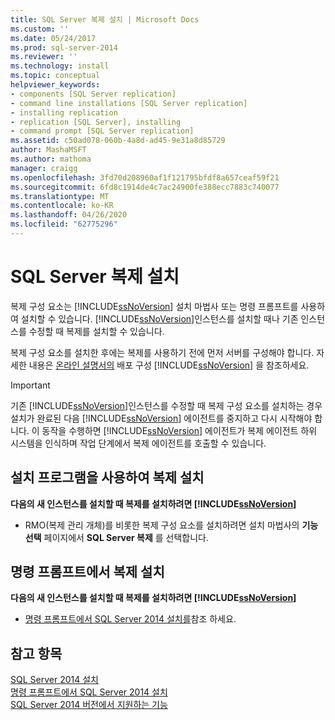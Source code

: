```yaml
---
title: SQL Server 복제 설치 | Microsoft Docs
ms.custom: ''
ms.date: 05/24/2017
ms.prod: sql-server-2014
ms.reviewer: ''
ms.technology: install
ms.topic: conceptual
helpviewer_keywords:
- components [SQL Server replication]
- command line installations [SQL Server replication]
- installing replication
- replication [SQL Server], installing
- command prompt [SQL Server replication]
ms.assetid: c50ad078-060b-4a8d-ad45-9e31a8d85729
author: MashaMSFT
ms.author: mathoma
manager: craigg
ms.openlocfilehash: 3fd70d208960af1f121795bfdf8a657ceaf59f21
ms.sourcegitcommit: 6fd8c1914de4c7ac24900fe388ecc7883c740077
ms.translationtype: MT
ms.contentlocale: ko-KR
ms.lasthandoff: 04/26/2020
ms.locfileid: "62775296"
---
```

# <a name="install-sql-server-replication"></a>SQL Server 복제 설치
  복제 구성 요소는 [!INCLUDE[ssNoVersion](../../includes/ssnoversion-md.md)] 설치 마법사 또는 명령 프롬프트를 사용하여 설치할 수 있습니다. [!INCLUDE[ssNoVersion](../../includes/ssnoversion-md.md)]인스턴스를 설치할 때나 기존 인스턴스를 수정할 때 복제를 설치할 수 있습니다.  
  
 복제 구성 요소를 설치한 후에는 복제를 사용하기 전에 먼저 서버를 구성해야 합니다. 자세한 내용은 [온라인 설명서의](../../relational-databases/replication/configure-distribution.md) 배포 구성 [!INCLUDE[ssNoVersion](../../includes/ssnoversion-md.md)] 을 참조하세요.  
  
> [!IMPORTANT]  
>  기존 [!INCLUDE[ssNoVersion](../../includes/ssnoversion-md.md)]인스턴스를 수정할 때 복제 구성 요소를 설치하는 경우 설치가 완료된 다음 [!INCLUDE[ssNoVersion](../../includes/ssnoversion-md.md)] 에이전트를 중지하고 다시 시작해야 합니다. 이 동작을 수행하면 [!INCLUDE[ssNoVersion](../../includes/ssnoversion-md.md)] 에이전트가 복제 에이전트 하위 시스템을 인식하며 작업 단계에서 복제 에이전트를 호출할 수 있습니다.  
  
## <a name="installing-replication-by-using-setup"></a>설치 프로그램을 사용하여 복제 설치  
 **다음의 새 인스턴스를 설치할 때 복제를 설치하려면 [!INCLUDE[ssNoVersion](../../includes/ssnoversion-md.md)]**  
  
-   RMO(복제 관리 개체)를 비롯한 복제 구성 요소를 설치하려면 설치 마법사의 **기능 선택** 페이지에서 **SQL Server 복제** 를 선택합니다.  
  
## <a name="installing-replication-from-the-command-prompt"></a>명령 프롬프트에서 복제 설치  
 **다음의 새 인스턴스를 설치할 때 복제를 설치하려면 [!INCLUDE[ssNoVersion](../../includes/ssnoversion-md.md)]**  
  
-   [명령 프롬프트에서 SQL Server 2014 설치를](install-sql-server-from-the-command-prompt.md)참조 하세요.  
  
## <a name="see-also"></a>참고 항목  
 [SQL Server 2014 설치](install-sql-server.md)   
 [명령 프롬프트에서 SQL Server 2014 설치](install-sql-server-from-the-command-prompt.md)   
 [SQL Server 2014 버전에서 지원하는 기능](../../getting-started/features-supported-by-the-editions-of-sql-server-2014.md)  
  
  
